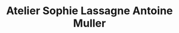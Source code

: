---
title: "Atelier Sophie Lassagne Antoine Muller"
url: /arles/atelier-sophie-lassagne-antoine-muller/
shop: Töpferei
---